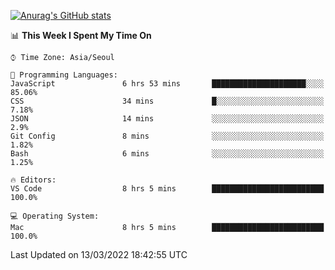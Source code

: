 
<!--
**BHyeonKim/BHyeonKim** is a ✨ _special_ ✨ repository because its `README.md` (this file) appears on your GitHub profile.

Here are some ideas to get you started:

- 🔭 I’m currently working on ...
- 🌱 I’m currently learning ...
- 👯 I’m looking to collaborate on ...
- 🤔 I’m looking for help with ...
- 💬 Ask me about ...
- 📫 How to reach me: ...
- 😄 Pronouns: ...
- ⚡ Fun fact: ...
-->
[![Anurag's GitHub stats](https://github-readme-stats.vercel.app/api?username=BHyeonKim&show_icons=true&theme=dark)
](https://github.com/anuraghazra/github-readme-stats)
<!--START_SECTION:waka-->
📊 **This Week I Spent My Time On** 

```text
⌚︎ Time Zone: Asia/Seoul

💬 Programming Languages: 
JavaScript               6 hrs 53 mins       █████████████████████░░░░   85.06% 
CSS                      34 mins             █░░░░░░░░░░░░░░░░░░░░░░░░   7.18% 
JSON                     14 mins             ░░░░░░░░░░░░░░░░░░░░░░░░░   2.9% 
Git Config               8 mins              ░░░░░░░░░░░░░░░░░░░░░░░░░   1.82% 
Bash                     6 mins              ░░░░░░░░░░░░░░░░░░░░░░░░░   1.25%

🔥 Editors: 
VS Code                  8 hrs 5 mins        █████████████████████████   100.0%

💻 Operating System: 
Mac                      8 hrs 5 mins        █████████████████████████   100.0%

```


 Last Updated on 13/03/2022 18:42:55 UTC
<!--END_SECTION:waka-->

